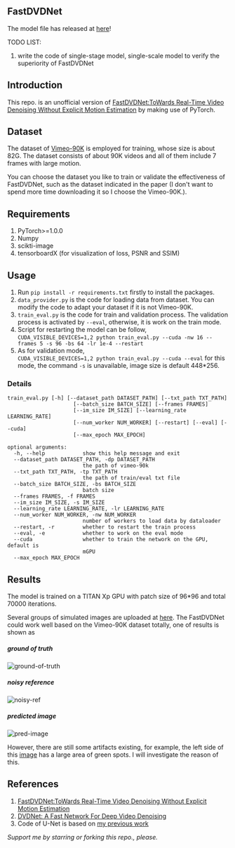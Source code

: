 ## FastDVDNet
The model file has released at [here](https://github.com/z-bingo/FastDVDNet/tree/master/models)!  
  
TODO LIST: 
1. write the code of single-stage model, single-scale model to verify the superiority of FastDVDNet

## Introduction
This repo. is an unofficial version of [FastDVDNet:ToWards Real-Time Video Denoising Without Explicit Motion Estimation](https://arxiv.org/pdf/1907.01361.pdf) by making use of PyTorch.

## Dataset
The dataset of [Vimeo-90K](http://toflow.csail.mit.edu/) is employed for training, whose size is about 82G. The dataset consists of about 90K videos and all of them include 7 frames with large motion.

You can choose the dataset you like to train or validate the effectiveness of FastDVDNet, such as the dataset indicated in the paper (I don't want to spend more time downloading it so I choose the Vimeo-90K.).

## Requirements
1. PyTorch>=1.0.0
2. Numpy
3. scikti-image
4. tensorboardX (for visualization of loss, PSNR and SSIM)


## Usage
1. Run `pip install -r requirements.txt` firstly to install the packages.
2. `data_provider.py` is the code for loading data from dataset. You can modify the code to adapt your dataset if it is not Vimeo-90K.
3. `train_eval.py` is the code for train and validation process. The validation process is activated by `--eval`, otherwise, it is work on the train mode.
4. Script for restarting the model can be follow,<br>
`CUDA_VISIBLE_DEVICES=1,2 python train_eval.py --cuda -nw 16 --frames 5 -s 96 -bs 64 -lr 1e-4 --restart`
5. As for validation mode,<br>
`CUDA_VISIBLE_DEVICES=1,2 python train_eval.py --cuda --eval`
for this mode, the command `-s` is unavailable, image size is default 448*256.

### Details

```
train_eval.py [-h] [--dataset_path DATASET_PATH] [--txt_path TXT_PATH]
                     [--batch_size BATCH_SIZE] [--frames FRAMES]
                     [--im_size IM_SIZE] [--learning_rate LEARNING_RATE]
                     [--num_worker NUM_WORKER] [--restart] [--eval] [--cuda]
                     [--max_epoch MAX_EPOCH]

optional arguments:
  -h, --help            show this help message and exit
  --dataset_path DATASET_PATH, -dp DATASET_PATH
                        the path of vimeo-90k
  --txt_path TXT_PATH, -tp TXT_PATH
                        the path of train/eval txt file
  --batch_size BATCH_SIZE, -bs BATCH_SIZE
                        batch size
  --frames FRAMES, -f FRAMES
  --im_size IM_SIZE, -s IM_SIZE
  --learning_rate LEARNING_RATE, -lr LEARNING_RATE
  --num_worker NUM_WORKER, -nw NUM_WORKER
                        number of workers to load data by dataloader
  --restart, -r         whether to restart the train process
  --eval, -e            whether to work on the eval mode
  --cuda                whether to train the network on the GPU, default is
                        mGPU
  --max_epoch MAX_EPOCH
```

## Results
The model is trained on a TITAN Xp GPU with patch size of 96*96 and total 70000 iterations.

Several groups of simulated images are uploaded at [here](https://github.com/z-bingo/FastDVDNet/blob/master/results). The FastDVDNet could work well based on the Vimeo-90K dataset totally, one of results is shown as  
##### ground of truth
![ground-of-truth](https://github.com/z-bingo/FastDVDNet/blob/master/results/2_gt.png)  
##### noisy reference
![noisy-ref](https://github.com/z-bingo/FastDVDNet/blob/master/results/2_noisy.png)  
##### predicted image
![pred-image](https://github.com/z-bingo/FastDVDNet/blob/master/results/2_pred_30.02dB_0.7728.png)  

However, there are still some artifacts existing, for example, the left side of this [image](https://github.com/z-bingo/FastDVDNet/blob/master/results/4_pred_35.87dB_0.9505.png) has a large area of green spots. I will investigate the reason of this.

## References
1. [FastDVDNet:ToWards Real-Time Video Denoising Without Explicit Motion Estimation](https://arxiv.org/pdf/1907.01361.pdf)
2. [DVDNet: A Fast Network For Deep Video Denoising](https://arxiv.org/pdf/1906.11890.pdf)
3. Code of U-Net is based on [my previous work](https://github.com/z-bingo/Recurrent-Fully-Convolutional-Networks/blob/master/U_Net.py)

*Support me by starring or forking this repo., please.*
